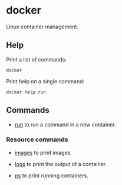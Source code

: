 # docker

Linux container management.


## Help

Print a list of commands:

	docker

Print help on a single command:

	docker help run


## Commands

- [run](./run/) to run a command in a new container.


### Resource commands

- [images](./images/) to print images.

- [logs](./logs/) to print the output of a container.

- [ps](./ps/) to print running containers.
